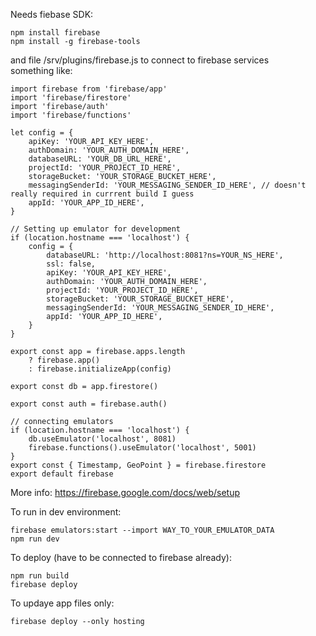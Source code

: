 Needs fiebase SDK:

	npm install firebase
	npm install -g firebase-tools


and file /srv/plugins/firebase.js to connect to firebase services<br/>
something like:<br/>

	import firebase from 'firebase/app'
	import 'firebase/firestore'
	import 'firebase/auth'
	import 'firebase/functions'
    
    let config = {
        apiKey: 'YOUR_API_KEY_HERE',
        authDomain: 'YOUR_AUTH_DOMAIN_HERE',
        databaseURL: 'YOUR_DB_URL_HERE',
        projectId: 'YOUR_PROJECT_ID_HERE',
        storageBucket: 'YOUR_STORAGE_BUCKET_HERE',
        messagingSenderId: 'YOUR_MESSAGING_SENDER_ID_HERE', // doesn't really required in currrent build I guess
        appId: 'YOUR_APP_ID_HERE',
    }

    // Setting up emulator for development
    if (location.hostname === 'localhost') {
        config = {
            databaseURL: 'http://localhost:8081?ns=YOUR_NS_HERE',
            ssl: false,
            apiKey: 'YOUR_API_KEY_HERE',
            authDomain: 'YOUR_AUTH_DOMAIN_HERE',
            projectId: 'YOUR_PROJECT_ID_HERE',
            storageBucket: 'YOUR_STORAGE_BUCKET_HERE',
            messagingSenderId: 'YOUR_MESSAGING_SENDER_ID_HERE',
            appId: 'YOUR_APP_ID_HERE',
        }
    }

    export const app = firebase.apps.length
        ? firebase.app()
        : firebase.initializeApp(config)

    export const db = app.firestore()

    export const auth = firebase.auth()

    // connecting emulators
    if (location.hostname === 'localhost') {
        db.useEmulator('localhost', 8081)
        firebase.functions().useEmulator('localhost', 5001)
    }
    export const { Timestamp, GeoPoint } = firebase.firestore
    export default firebase



More info:
https://firebase.google.com/docs/web/setup

To run in dev environment:

	firebase emulators:start --import WAY_TO_YOUR_EMULATOR_DATA
	npm run dev

To deploy (have to be connected to firebase already):

	npm run build
	firebase deploy 

To updaye app files only:

	firebase deploy --only hosting
